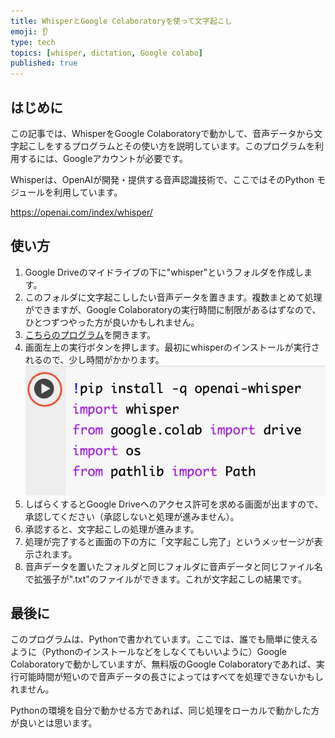 ```yaml
---
title: WhisperとGoogle Colaboratoryを使って文字起こし
emoji: 👂
type: tech
topics: [whisper, dictation, Google colabo]
published: true
---
```

## はじめに
この記事では、WhisperをGoogle Colaboratoryで動かして、音声データから文字起こしをするプログラムとその使い方を説明しています。このプログラムを利用するには、Googleアカウントが必要です。

Whisperは、OpenAIが開発・提供する音声認識技術で、ここではそのPython モジュールを利用しています。

https://openai.com/index/whisper/

## 使い方
1. Google Driveのマイドライブの下に"whisper"というフォルダを作成します。
2. このフォルダに文字起こししたい音声データを置きます。複数まとめて処理ができますが、Google Colaboratoryの実行時間に制限があるはずなので、ひとつずつやった方が良いかもしれません。
3. [こちらのプログラム](https://colab.research.google.com/drive/1g-U6M5VK60ZbpWAI7ovRwn9Qq3vRcMwp?usp=sharing)を開きます。
4. 画面左上の実行ボタンを押します。最初にwhisperのインストールが実行されるので、少し時間がかかります。
![](/images/dictation_by_whisper/01.png)
5. しばらくするとGoogle Driveへのアクセス許可を求める画面が出ますので、承認してください（承認しないと処理が進みません）。
6. 承認すると、文字起こしの処理が進みます。
7. 処理が完了すると画面の下の方に「文字起こし完了」というメッセージが表示されます。
8. 音声データを置いたフォルダと同じフォルダに音声データと同じファイル名で拡張子が".txt"のファイルができます。これが文字起こしの結果です。

## 最後に
このプログラムは、Pythonで書かれています。ここでは、誰でも簡単に使えるように（Pythonのインストールなどをしなくてもいいように）Google Colaboratoryで動かしていますが、無料版のGoogle Colaboratoryであれば、実行可能時間が短いので音声データの長さによってはすべてを処理できないかもしれません。

Pythonの環境を自分で動かせる方であれば、同じ処理をローカルで動かした方が良いとは思います。
